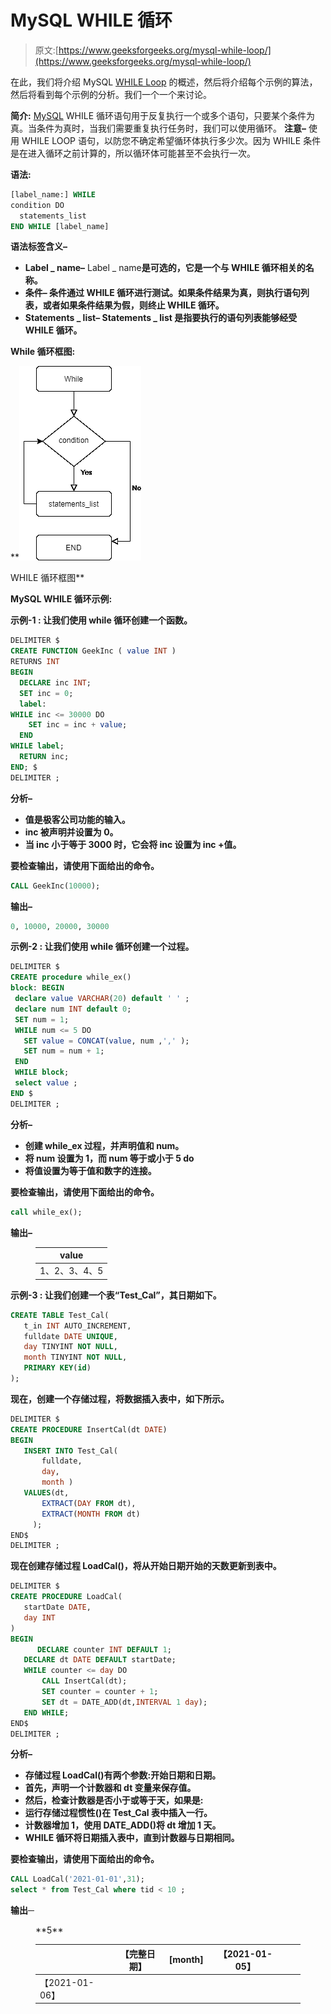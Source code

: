 # MySQL WHILE 循环

> 原文:[https://www.geeksforgeeks.org/mysql-while-loop/](https://www.geeksforgeeks.org/mysql-while-loop/)

在此，我们将介绍 MySQL [WHILE Loop](https://www.geeksforgeeks.org/c-c-while-loop-with-examples/) 的概述，然后将介绍每个示例的算法，然后将看到每个示例的分析。我们一个一个来讨论。

**简介:**
[MySQL](https://www.geeksforgeeks.org/mysql-common-mysql-queries/) WHILE 循环语句用于反复执行一个或多个语句，只要某个条件为真。当条件为真时，当我们需要重复执行任务时，我们可以使用循环。
**注意–**
使用 WHILE LOOP 语句，以防您不确定希望循环体执行多少次。因为 WHILE 条件是在进入循环之前计算的，所以循环体可能甚至不会执行一次。

**语法:**

```sql
[label_name:] WHILE 
condition DO 
  statements_list
END WHILE [label_name]
```

**语法标签含义–**

*   **Label _ name–**
    Label _ name**是可选的，它是一个与 WHILE 循环相关的名称。**
*   ****条件–**
    条件通过 WHILE 循环进行测试。如果条件结果为真，则执行语句列表，或者如果条件结果为假，则终止 WHILE 循环。**
*   ****Statements _ list–**
    Statements _ list 是指要执行的语句列表能够经受 WHILE 循环。**

****While 循环框图:****

**![](img/8540d0b60c1042846ef3510e07623d1a.png)

WHILE 循环框图** 

****MySQL WHILE 循环示例:****

****示例-1 :**
让我们使用 while 循环创建一个函数。**

```sql
DELIMITER $
CREATE FUNCTION GeekInc ( value INT )
RETURNS INT
BEGIN
  DECLARE inc INT;
  SET inc = 0;
  label: 
WHILE inc <= 30000 DO
    SET inc = inc + value;
  END 
WHILE label;
  RETURN inc;
END; $
DELIMITER ;
```

****分析–****

*   **值是极客公司功能的输入。**
*   **inc 被声明并设置为 0。**
*   **当 inc 小于等于 3000 时，它会将 inc 设置为 inc +值。**

**要检查输出，请使用下面给出的命令。**

```sql
CALL GeekInc(10000);
```

****输出–****

```sql
0, 10000, 20000, 30000
```

****示例-2 :**
让我们使用 while 循环创建一个过程。**

```sql
DELIMITER $
CREATE procedure while_ex()
block: BEGIN
 declare value VARCHAR(20) default ' ' ;
 declare num INT default 0;
 SET num = 1;
 WHILE num <= 5 DO
   SET value = CONCAT(value, num ,',' );
   SET num = num + 1;
 END
 WHILE block;
 select value ;
END $
DELIMITER ;
```

****分析–****

*   **创建 while_ex 过程，并声明值和 num。**
*   **将 num 设置为 1，而 num 等于或小于 5 do**
*   **将值设置为等于值和数字的连接。**

**要检查输出，请使用下面给出的命令。**

```sql
call while_ex();
```

****输出–****

<figure class="table">

| value |
| --- |
| 1、2、3、4、5 |

</figure>

****示例-3 :**
让我们创建一个表“Test_Cal”，其日期如下。**

```sql
CREATE TABLE Test_Cal(
   t_in INT AUTO_INCREMENT,
   fulldate DATE UNIQUE,
   day TINYINT NOT NULL,
   month TINYINT NOT NULL,
   PRIMARY KEY(id)
);
```

**现在，创建一个存储过程，将数据插入表中，如下所示。**

```sql
DELIMITER $
CREATE PROCEDURE InsertCal(dt DATE)
BEGIN
   INSERT INTO Test_Cal(
       fulldate,
       day,
       month )
   VALUES(dt,  
       EXTRACT(DAY FROM dt),
       EXTRACT(MONTH FROM dt)
     );
END$
DELIMITER ;
```

**现在创建存储过程 LoadCal()，将从开始日期开始的天数更新到表中。**

```sql
DELIMITER $
CREATE PROCEDURE LoadCal(
   startDate DATE,  
   day INT
)
BEGIN
      DECLARE counter INT DEFAULT 1;
   DECLARE dt DATE DEFAULT startDate;
   WHILE counter <= day DO
       CALL InsertCal(dt);
       SET counter = counter + 1;
       SET dt = DATE_ADD(dt,INTERVAL 1 day);
   END WHILE;
END$
DELIMITER ;
```

****分析–****

*   **存储过程 LoadCal()有两个参数:开始日期和日期。**
*   **首先，声明一个计数器和 dt 变量来保存值。**
*   **然后，检查计数器是否小于或等于天，如果是:**
*   **运行存储过程惯性()在 Test_Cal 表中插入一行。**
*   **计数器增加 1，使用 DATE_ADD()将 dt 增加 1 天。**
*   **WHILE 循环将日期插入表中，直到计数器与日期相同。**

**要检查输出，请使用下面给出的命令。**

```sql
CALL LoadCal('2021-01-01',31);
select * from Test_Cal where tid < 10 ;
```

****输出─****

<figure class="table">**5**

|  | 【完整日期】 | [month] | 【2021-01-05】 |  |  |
| --- | --- | --- | --- | --- | --- |
| 【2021-01-06】 |

</figure>